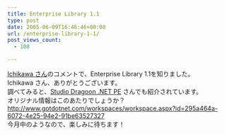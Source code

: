 ```yaml
---
title: Enterprise Library 1.1
type: post
date: 2005-06-09T16:46:46+00:00
url: /enterprise-library-1-1/
post_views_count:
  - 108

---
```

[Ichikawa さん][1]のコメントで、Enterprise Library 1.1を知りました。  
Ichikawa さん、ありがとうございます。  
調べてみると、[Studio Dragoon .NET PE][2] さんでも紹介されています。  
オリジナル情報はこのあたりでしょうか？  
<http://www.gotdotnet.com/workspaces/workspace.aspx?id=295a464a-6072-4e25-94e2-91be63527327>  
今月中のようなので、楽しみに待ちます！

 [1]: http://enterpriselibrary.jp/
 [2]: http://cityriver.main.jp/Diary/archives/001214.html
